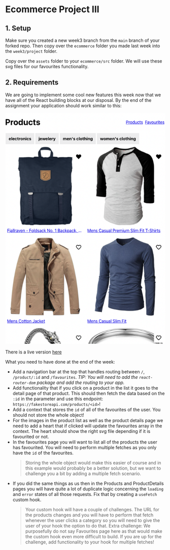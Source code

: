 # Ecommerce Project III

## 1. Setup

Make sure you created a new week3 branch from the `main` branch of your forked repo. Then copy over the `ecommerce` folder you made last week into the `week3/project` folder.

Copy over the `assets` folder to your `ecommerce/src` folder. We will use these svg files for our favourites functionality.

## 2. Requirements

We are going to implement some cool new features this week now that we have all of the React building blocks at our disposal. By the end of the assignment your application should work similar to this:

[![Week 3 Screenshot](../../assets/project/week3.png)](https://jolly-curie-a12f0d.netlify.app/)

There is a live version [here](https://jolly-curie-a12f0d.netlify.app/)

What you need to have done at the end of the week:

- Add a navigation bar at the top that handles routing between `/`, `/product/:id` and `/favourites`. _TIP: You will need to add the `react-router-dom` package and add the routing to your app._
- Add functionality that if you click on a product in the list it goes to the detail page of that product. This should then fetch the data based on the `:id` in the parameter and use this endpoint: `https://fakestoreapi.com/products/<id>`!
- Add a context that stores the `id` of all of the favourites of the user. You should not store the whole object!
- For the images in the product list as well as the product details page we need to add a heart that if clicked will update the favourites array in the context. The heart should show the right svg file depending if it is favourited or not.
- In the favourites page you will want to list all of the products the user has favourited. You will need to perform multiple fetches as you only have the `id` of the favourites.
  > Storing the whole object would make this easier of course and in this example would probably be a better solution, but we want to challenge you a bit by adding a multiple fetch scenario.
- If you did the same things as us then in the Products and ProductDetails pages you will have quite a lot of duplicate logic concerning the `loading` and `error` states of all those requests. Fix that by creating a `useFetch` custom hook.
  > Your custom hook will have a couple of challenges. The URL for the products changes and you will have to perform that fetch whenever the user clicks a category so you will need to give the user of your hook the option to do that.
  > Extra challenge: We purposefully do not say Favourites page here as that would make the custom hook even more difficult to build. If you are up for the challenge, add functionality to your hook for multiple fetches!
